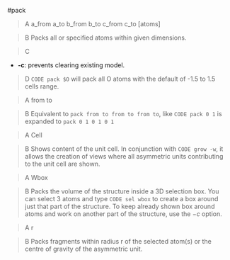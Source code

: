 #pack

>A a_from a_to b_from b_to c_from c_to [atoms]

>B Packs all or specified atoms within given dimensions.

>C
 * **-c**: prevents clearing existing model.

>D `CODE pack $O` will pack all O atoms with the default of -1.5 to 1.5 cells range.

>A from to

>B Equivalent to `pack from to from to from to`, like `CODE pack 0 1` is expanded to `pack 0 1 0 1 0 1`

>A Cell

>B Shows content of the unit cell. In conjunction with `CODE grow -w`, it allows the creation of views where all asymmetric units contributing to the unit cell are shown.

>A Wbox

>B Packs the volume of the structure inside a 3D selection box. You can select 3 atoms and type `CODE sel wbox` to create a box around just that part of the structure. To keep already shown box around atoms and work on another part of the structure, use the $-c$ option.

>A r

>B Packs fragments within radius r of the selected atom(s) or the centre of gravity of the asymmetric unit.
